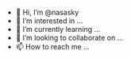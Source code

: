 - 👋 Hi, I’m @nasasky
- 👀 I’m interested in ...
- 🌱 I’m currently learning ...
- 💞️ I’m looking to collaborate on ...
- 📫 How to reach me ...

<!---
nasasky/nasasky is a ✨ special ✨ repository because its `README.md` (this file) appears on your GitHub profile.
You can click the Preview link to take a look at your changes.
--->
